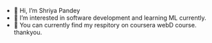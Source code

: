 - 👋 Hi, I’m Shriya Pandey
- 👀 I’m interested in software development and learning ML currently.
- 🌱 You can currently find my respitory on coursera webD course.
thankyou.

<!---
shriya141/shriya141 is a ✨ special ✨ repository because its `README.md` (this file) appears on your GitHub profile.
You can click the Preview link to take a look at your changes.
--->
